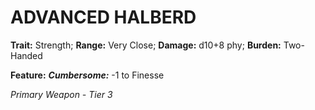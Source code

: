 ﻿# ADVANCED HALBERD

**Trait:** Strength; **Range:** Very Close; **Damage:** d10+8 phy; **Burden:** Two-Handed

**Feature:** ***Cumbersome:*** -1 to Finesse

*Primary Weapon - Tier 3*
